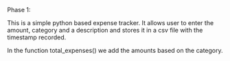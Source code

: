 Phase 1:

This is a simple python based expense tracker.
It allows user to enter the amount, category and a description and stores it in a csv file with the timestamp recorded.

In the function total_expenses() we add the amounts based on the category.